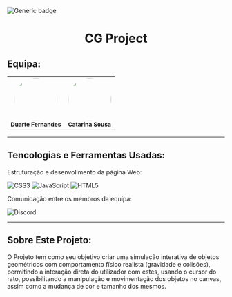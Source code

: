 ![Generic badge](https://img.shields.io/badge/status-%20finished-54CC74)

<div align="center">
<h1>CG Project</h1>
</div>

## Equipa:

<table align="center" style="border: 0px">
    <tr>
        <td align="center" style="border: 0px">
        <img style="border-radius: 50%; width="100px;"" src="https://avatars.githubusercontent.com/u/147703158?v=4" width="100px;"><br>
        <sub>
        <b>Duarte Fernandes</br>
        </td>
        <td align="center" style="border: 0px">
        <img style="border-radius: 50%; width="100px;"" src="https://avatars.githubusercontent.com/u/115722559?v=4" width="100px;"><br>
        <sub>
        <b>Catarina Sousa</br>
        </td>
    </tr>
</table>

<hr>

## Tencologias e Ferramentas Usadas:

Estruturação e desenvolimento da página Web:

![CSS3](https://img.shields.io/badge/CSS3-1572B6?style=for-the-badge&logo=css3&logoColor=white)
![JavaScript](https://img.shields.io/badge/JavaScript-323330?style=for-the-badge&logo=javascript&logoColor=F7DF1E)
![HTML5](https://img.shields.io/badge/HTML5-E34F26?style=for-the-badge&logo=html5&logoColor=white)

Comunicação entre os membros da equipa:

![Discord](https://img.shields.io/badge/Discord-7289DA?style=for-the-badge&logo=discord&logoColor=white)

<hr>

## Sobre Este Projeto:

O Projeto tem como seu objetivo criar uma simulação interativa de objetos geométricos com comportamento físico realista (gravidade e colisões), permitindo a interação direta do utilizador com estes, usando o cursor do rato, possibilitando a manipulação e movimentação dos objetos no canvas, assim como a mudança de cor e tamanho dos mesmos.